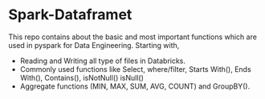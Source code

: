 # Spark-Dataframet
This repo contains about the basic and most important functions which are used in pyspark for Data Engineering. Starting with,
- Reading and Writing all type of files in Databricks.
- Commonly used functions like Select, where/filter, Starts With(), Ends With(), Contains(), isNotNull() isNull()
- Aggregate functions (MIN, MAX, SUM, AVG, COUNT) and GroupBY().



